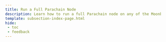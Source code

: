 ```yaml
---
title: Run a Full Parachain Node
description: Learn how to run a full Parachain node on any of the Moonbeam networks using Docker or Systemd, so you can have your own RPC Endpoint or produce blocks.
template: subsection-index-page.html
hide: 
 - toc
 - feedback
---
```

